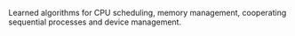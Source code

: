 Learned algorithms for CPU scheduling, memory management, cooperating sequential processes and device management.
